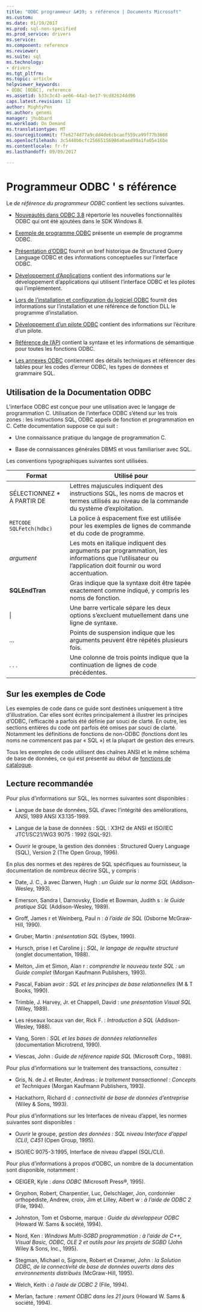 ```yaml
---
title: "ODBC programmeur &#39; s référence | Documents Microsoft"
ms.custom: 
ms.date: 01/19/2017
ms.prod: sql-non-specified
ms.prod_service: drivers
ms.service: 
ms.component: reference
ms.reviewer: 
ms.suite: sql
ms.technology:
- drivers
ms.tgt_pltfrm: 
ms.topic: article
helpviewer_keywords:
- ODBC [ODBC], reference
ms.assetid: b33c3c43-ae66-44a3-be17-9cd82624dd96
caps.latest.revision: 12
author: MightyPen
ms.author: genemi
manager: jhubbard
ms.workload: On Demand
ms.translationtype: MT
ms.sourcegitcommit: f7e6274d77a9cdd4de6cbcaef559ca99f77b3608
ms.openlocfilehash: 3c5440b6cfc25665156986a0aed99a1fa05e16be
ms.contentlocale: fr-fr
ms.lasthandoff: 09/09/2017

---
```

# <a name="odbc-programmer39s-reference"></a>Programmeur ODBC &#39; s référence
Le *de référence du programmeur ODBC* contient les sections suivantes.  
  
-   [Nouveautés dans ODBC 3.8](../../odbc/reference/what-s-new-in-odbc-3-8.md) répertorie les nouvelles fonctionnalités ODBC qui ont été ajoutées dans le SDK Windows 8.  
  
-   [Exemple de programme ODBC](../../odbc/reference/sample-odbc-program.md) présente un exemple de programme ODBC.  
  
-   [Présentation d’ODBC](../../odbc/reference/introduction-to-odbc.md) fournit un bref historique de Structured Query Language ODBC et des informations conceptuelles sur l’interface ODBC.  
  
-   [Développement d’Applications](../../odbc/reference/develop-app/developing-applications.md) contient des informations sur le développement d’applications qui utilisent l’interface ODBC et les pilotes qui l’implémentent.  
  
-   [Lors de l’installation et configuration du logiciel ODBC](../../odbc/reference/install/installing-and-configuring-the-odbc-software.md) fournit des informations sur l’installation et une référence de fonction DLL le programme d’installation.  
  
-   [Développement d’un pilote ODBC](../../odbc/reference/develop-driver/developing-an-odbc-driver.md) contient des informations sur l’écriture d’un pilote.  
  
-   [Référence de l’API](../../odbc/reference/syntax/odbc-reference.md) contient la syntaxe et les informations de sémantique pour toutes les fonctions ODBC.  
  
-   [Les annexes ODBC](../../odbc/reference/appendixes/odbc-appendixes.md) contiennent des détails techniques et référencer des tables pour les codes d’erreur ODBC, les types de données et grammaire SQL.  
  
## <a name="working-with-the-odbc-documentation"></a>Utilisation de la Documentation ODBC  
 L’interface ODBC est conçue pour une utilisation avec le langage de programmation C. Utilisation de l’interface ODBC s’étend sur les trois zones : les instructions SQL, ODBC appels de fonction et programmation en C. Cette documentation suppose ce qui suit :  
  
-   Une connaissance pratique du langage de programmation C.  
  
-   Base de connaissances générales DBMS et vous familiariser avec SQL.  
  
 Les conventions typographiques suivantes sont utilisées.  
  
|Format|Utilisé pour|  
|------------|--------------|  
|SÉLECTIONNEZ * À PARTIR DE|Lettres majuscules indiquent des instructions SQL, les noms de macros et termes utilisés au niveau de la commande du système d’exploitation.|  
|`RETCODE SQLFetch(hdbc)`|La police à espacement fixe est utilisée pour les exemples de lignes de commande et du code de programme.|  
|*argument*|Les mots en italique indiquent des arguments par programmation, les informations que l’utilisateur ou l’application doit fournir ou word accentuation.|  
|**SQLEndTran**|Gras indique que la syntaxe doit être tapée exactement comme indiqué, y compris les noms de fonction.|  
|&#124;|Une barre verticale sépare les deux options s’excluent mutuellement dans une ligne de syntaxe.|  
|...|Points de suspension indique que les arguments peuvent être répétés plusieurs fois.|  
|. . .|Une colonne de trois points indique que la continuation de lignes de code précédentes.|  
  
## <a name="about-the-code-examples"></a>Sur les exemples de Code  
 Les exemples de code dans ce guide sont destinées uniquement à titre d’illustration. Car elles sont écrites principalement à illustrer les principes d’ODBC, l’efficacité a parfois été définie par souci de clarté. En outre, les sections entières du code ont parfois été omises par souci de clarté. Notamment les définitions de fonctions de non-ODBC (fonctions dont les noms ne commencent pas par « SQL ») et la plupart de gestion des erreurs.  
  
 Tous les exemples de code utilisent des chaînes ANSI et le même schéma de base de données, ce qui est présenté au début de [fonctions de catalogue](../../odbc/reference/develop-app/catalog-functions.md).  
  
## <a name="recommended-reading"></a>Lecture recommandée  
 Pour plus d’informations sur SQL, les normes suivantes sont disponibles :  
  
-   Langue de base de données, SQL d’avec l’intégrité des améliorations, ANSI, 1989 ANSI X3.135-1989.  
  
-   Langue de la base de données : SQL : X3H2 de ANSI et ISO/IEC JTC1/SC21/WG3 9075 : 1992 (SQL-92).  
  
-   Ouvrir le groupe, la gestion des données : Structured Query Language (SQL), Version 2 (The Open Group, 1996).  
  
 En plus des normes et des repères de SQL spécifiques au fournisseur, la documentation de nombreux décrire SQL, y compris :  
  
-   Date, J. C., à avec Darwen, Hugh : *un Guide sur la norme SQL* (Addison-Wesley, 1993).  
  
-   Emerson, Sandra l, Darnovsky, Elodie et Bowman, Judith s : *le Guide pratique SQL* (Addison-Wesley, 1989).  
  
-   Groff, James r et Weinberg, Paul n : *à l’aide de SQL* (Osborne McGraw-Hill, 1990).  
  
-   Gruber, Martin : *présentation SQL* (Sybex, 1990).  
  
-   Hursch, prise l et Caroline j : *SQL, le langage de requête structuré* (onglet documentation, 1988).  
  
-   Melton, Jim et Simon, Alan r : *comprendre le nouveau texte SQL : un Guide complet* (Morgan Kaufmann Publishers, 1993).  
  
-   Pascal, Fabian avoir : *SQL et les principes de base relationnelles* (M & T Books, 1990).  
  
-   Trimble, J. Harvey, Jr. et Chappell, David : *une présentation Visual SQL* (Wiley, 1989).  
  
-   Les réseaux locaux van der, Rick F. : *Introduction à SQL* (Addison-Wesley, 1988).  
  
-   Vang, Soren : *SQL et les bases de données relationnelles* (documentation Microtrend, 1990).  
  
-   Viescas, John : *Guide de référence rapide SQL* (Microsoft Corp., 1989).  
  
 Pour plus d’informations sur le traitement des transactions, consultez :  
  
-   Gris, N. de J. et Reuter, Andreas : *le traitement transactionnel : Concepts et Techniques* (Morgan Kaufmann Publishers, 1993).  
  
-   Hackathorn, Richard d : *connectivité de base de données d’entreprise* (Wiley & Sons, 1993).  
  
 Pour plus d’informations sur les Interfaces de niveau d’appel, les normes suivantes sont disponibles :  
  
-   Ouvrir le groupe, *gestion des données : SQL niveau Interface d’appel (CLI), C451* (Open Group, 1995).  
  
-   ISO/IEC 9075-3:1995, Interface de niveau d’appel (SQL/CLI).  
  
 Pour plus d’informations à propos d’ODBC, un nombre de la documentation sont disponible, notamment :  
  
-   GEIGER, Kyle : *dans ODBC* (Microsoft Press®, 1995).  
  
-   Gryphon, Robert, Charpentier, Luc, Oelschlager, Jon, cordonnier orthopédiste, Andrew, croix, Jim et Lilley, Albert w : *à l’aide de ODBC 2* (File, 1994).  
  
-   Johnston, Tom et Osborne, marque : *Guide du développeur ODBC* (Howard W. Sams & société, 1994).  
  
-   Nord, Ken : *Windows Multi-SGBD programmation : à l’aide de C++, Visual Basic, ODBC, OLE 2 et outils pour les projets de SGBD* (John Wiley & Sons, Inc., 1995).  
  
-   Stegman, Michael o, Signore, Robert et Creamer, John : *la Solution ODBC, de la connectivité de base de données ouverts dans des environnements distribués* (McGraw-Hill, 1995).  
  
-   Welch, Keith : *à l’aide de ODBC 2* (File, 1994).  
  
-   Merlan, facture : *rement ODBC dans les 21 jours* (Howard W. Sams & société, 1994).

